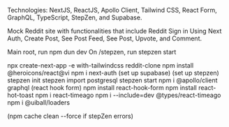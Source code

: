 Technologies:
NextJS, ReactJS, Apollo Client, Tailwind CSS, React Form, GraphQL, TypeScript, StepZen, and Supabase.

Mock Reddit site with functionalities that include Reddit Sign in Using Next Auth, Create Post, See Post Feed, See Post, Upvote, and Comment.


Main root, run npm dun dev
On /stepzen, run stepzen start

npx create-next-app -e with-tailwindcss reddit-clone 
npm install @heroicons/react@vi
npm i next-auth
(set up supabase)
(set up stepzen)
stepzen init
stepzen import postgresql
stepzen start
npm i @apollo/client graphql
(react hook form)
npm install react-hook-form
npm install react-hot-toast
npm i react-timeago
npm i --include=dev @types/react-timeago
npm i @uiball/loaders

(npm cache clean --force if stepZen errors)

